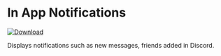 # In App Notifications
 [![Download][icon]][link] 

Displays notifications such as new messages, friends added in Discord.

[icon]: https://img.shields.io/badge/Download-In%20App%20Notifications-brightgreen.svg
[link]: http://qwertxd.github.io/?pluginName=InAppNotifications&src=uk
